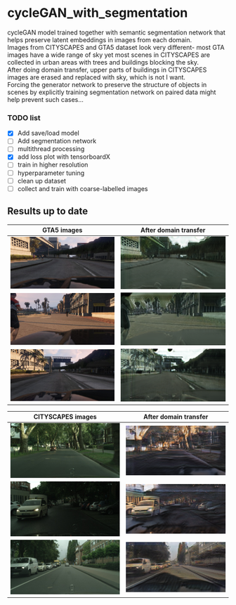 # cycleGAN_with_segmentation

cycleGAN model trained together with semantic segmentation network that helps preserve latent embeddings in images from each domain.  
Images from CITYSCAPES and GTA5 dataset look very different- most GTA images have a wide range of sky yet most scenes in CITYSCAPES are collected in urban areas with trees and buildings blocking the sky.  
After doing domain transfer, upper parts of buildings in CITYSCAPES images are erased and replaced with sky, which is not I want.  
Forcing the generator network to preserve the structure of objects in scenes by explicitly training segmentation network on paired data might help prevent such cases...  

### TODO list
- [x] Add save/load model
- [ ] Add segmentation network
- [ ] multithread processing
- [x] add loss plot with tensorboardX
- [ ] train in higher resolution
- [ ] hyperparameter tuning
- [ ] clean up dataset
- [ ] collect and train with coarse-labelled images

## Results up to date
GTA5 images            |   After domain transfer
:-------------------------:|:-------------------------:
![](logs/1real_B.png)  |  ![](logs/1fake_A.png)
![](logs/2real_B.png)  |  ![](logs/2fake_A.png)
![](logs/3real_B.png)  |  ![](logs/3fake_A.png)

CITYSCAPES images      |   After domain transfer
:-------------------------:|:-------------------------:
![](logs/1real_A.png)  |  ![](logs/1fake_B.png)
![](logs/2real_A.png)  |  ![](logs/2fake_B.png)
![](logs/3real_A.png)  |  ![](logs/3fake_B.png)

